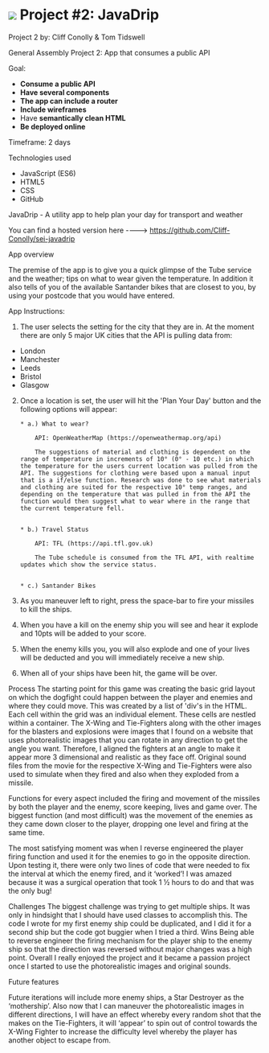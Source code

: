 # ![](https://ga-dash.s3.amazonaws.com/production/assets/logo-9f88ae6c9c3871690e33280fcf557f33.png) Project #2: JavaDrip

Project 2 by:  Cliff Conolly & Tom Tidswell

General Assembly Project 2:  App that consumes a public API

Goal:

* **Consume a public API**
* **Have several components**
* **The app can include a router**
* **Include wireframes**
* Have **semantically clean HTML**
* **Be deployed online**


Timeframe: 2 days

Technologies used
* JavaScript (ES6)
* HTML5
* CSS
* GitHub

JavaDrip - A utility app to help plan your day for transport and weather

You can find a hosted version here ----> https://github.com/Cliff-Conolly/sei-javadrip

App overview

The premise of the app is to give you a quick glimpse of the Tube service and the weather; tips on what to wear given the temperature. In addition it also tells of you of the available Santander bikes that are closest to you, by using your postcode that you would have entered.


App Instructions:
1.	The user selects the setting for the city that they are in. At the moment there are only 5 major UK cities that the API is pulling data from:

* London
* Manchester
* Leeds
* Bristol
* Glasgow


2.	Once a location is set, the user will hit the 'Plan Your Day' button and the following options will appear:

        * a.) What to wear?

            API: OpenWeatherMap (https://openweathermap.org/api)

            The suggestions of material and clothing is dependent on the range of temperature in increments of 10° (0° - 10 etc.) in which the temperature for the users current location was pulled from the API. The suggestions for clothing were based upon a manual input that is a if/else function. Research was done to see what materials and clothing are suited for the respective 10° temp ranges, and depending on the temperature that was pulled in from the API the function would then suggest what to wear where in the range that the current temperature fell.


        * b.) Travel Status

            API: TFL (https://api.tfl.gov.uk)

            The Tube schedule is consumed from the TFL API, with realtime updates which show the service status.


        * c.) Santander Bikes



3. As you maneuver left to right, press the space-bar to fire your missiles to kill the ships.



4. When you have a kill on the enemy ship you will see and hear it explode and 10pts will be added to your score.



5. When the enemy kills you, you will also explode and one of your lives will be deducted and you will immediately receive a new ship.



5. When all of your ships have been hit, the game will be over.



Process
The starting point for this game was creating the basic grid layout on which the dogfight could happen between the player and enemies and where they could move. This was created by a list of 'div's in the HTML. Each cell within the grid was an individual element. These cells are nestled within a container. The X-Wing and Tie-Fighters along with the other images for the blasters and explosions were images that I found on a website that uses photorealistic images that you can rotate in any direction to get the angle you want. Therefore, I aligned the fighters at an angle to make it appear more 3 dimensional and realistic as they face off. Original sound files from the movie for the respective X-Wing and Tie-Fighters were also used to simulate when they fired and also when they exploded from a missile.

Functions for every aspect included the firing and movement of the missiles by both the player and the enemy, score keeping, lives and game over. The biggest function (and most difficult) was the movement of the enemies as they came down closer to the player, dropping one level and firing at the same time.

The most satisfying moment was when I reverse engineered the player firing function and used it for the enemies to go in the opposite direction. Upon testing it, there were only two lines of code that were needed to fix the interval at which the enemy fired, and it ‘worked’! I was amazed because it was a surgical operation that took 1 ½ hours to do and that was the only bug!

Challenges
The biggest challenge was trying to get multiple ships. It was only in hindsight that I should have used classes to accomplish this. The code I wrote for my first enemy ship could be duplicated, and I did it for a second ship but the code got buggier when I tried a third.
Wins
Being able to reverse engineer the firing mechanism for the player ship to the enemy ship so that the direction was reversed without major changes was a high point. Overall I really enjoyed the project and it became a passion project once I started to use the photorealistic images and original sounds.


Future features

Future iterations will include more enemy ships, a Star Destroyer as the ‘mothership’. Also now that I can maneuver the photorealistic images in different directions, I will have an effect whereby every random shot that the makes on the Tie-Fighters, it will ‘appear’ to spin out of control towards the X-Wing Fighter to increase the difficulty level whereby the player has another object to escape from.
